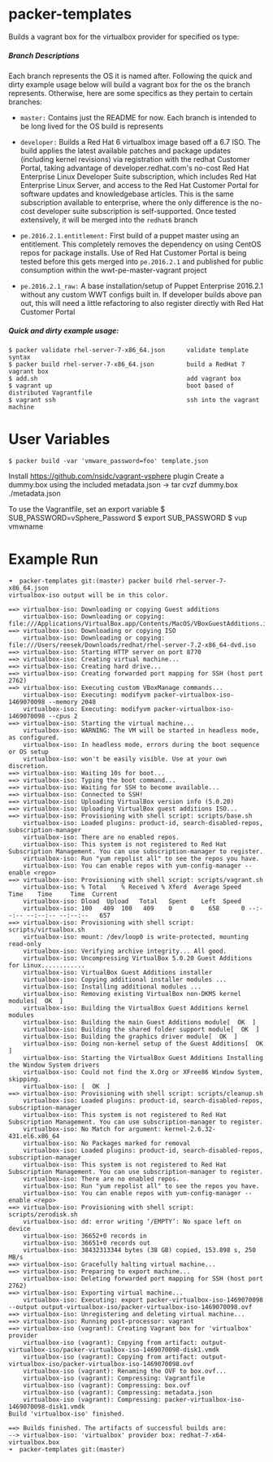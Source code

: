 # packer-templates

Builds a vagrant box for the virtualbox provider for specified os type:

##### Branch Descriptions
Each branch represents the OS it is named after.  Following the quick and dirty example usage below will build a vagrant box for the os the branch represents.  Otherwise, here are some specifics as they pertain to certain branches:

- `master:` Contains just the README for now.  Each branch is intended to be long lived for the OS build is represents

- `developer:` Builds a Red Hat 6 virtualbox image based off a 6.7 ISO.  The build applies the latest available patches and package updates (including kernel revisions) via registration with the redhat Customer Portal, taking advantage of developer.redhat.com's no-cost Red Hat Enterprise Linux Developer Suite subscription, which includes Red Hat Enterprise Linux Server, and access to the Red Hat Customer Portal for software updates and knowledgebase articles.  This is the same subscription available to enterprise, where the only difference is the no-cost developer suite subscription is self-supported.  Once tested extensively, it will be merged into the `redhat6` branch

- `pe.2016.2.1.entitlement:` First build of a puppet master using an entitlement.  This completely removes the dependency on using CentOS repos for package installs.  Use of Red Hat Customer Portal is being tested before this gets merged into `pe.2016.2.1` and published for public consumption within the wwt-pe-master-vagrant project

- `pe.2016.2.1_raw:` A base installation/setup of Puppet Enterprise 2016.2.1 without any custom WWT configs built in.  If developer builds above pan out, this will need a little refactoring to also register directly with Red Hat Customer Portal

##### Quick and dirty example usage:
```
$ packer validate rhel-server-7-x86_64.json      validate template syntax
$ packer build rhel-server-7-x86_64.json         build a RedHat 7 vagrant box
$ add.sh                                         add vagrant box
$ vagrant up                                     boot based of distributed Vagrantfile
$ vagrant ssh                                    ssh into the vagrant machine
```
# User Variables
`$ packer build -var 'vmware_password=foo' template.json`

Install https://github.com/nsidc/vagrant-vsphere plugin
Create a dummy.box using the included metadata.json -> tar cvzf dummy.box ./metadata.json

To use the Vagrantfile, set an export variable
$ SUB_PASSWORD=vSphere_Password
$ export SUB_PASSWORD
$ vup vmwname

# Example Run
```
➜  packer-templates git:(master) packer build rhel-server-7-x86_64.json
virtualbox-iso output will be in this color.

==> virtualbox-iso: Downloading or copying Guest additions
    virtualbox-iso: Downloading or copying: file:///Applications/VirtualBox.app/Contents/MacOS/VBoxGuestAdditions.iso
==> virtualbox-iso: Downloading or copying ISO
    virtualbox-iso: Downloading or copying: file:///Users/reesek/Downloads/redhat/rhel-server-7.2-x86_64-dvd.iso
==> virtualbox-iso: Starting HTTP server on port 8770
==> virtualbox-iso: Creating virtual machine...
==> virtualbox-iso: Creating hard drive...
==> virtualbox-iso: Creating forwarded port mapping for SSH (host port 2762)
==> virtualbox-iso: Executing custom VBoxManage commands...
    virtualbox-iso: Executing: modifyvm packer-virtualbox-iso-1469070098 --memory 2048
    virtualbox-iso: Executing: modifyvm packer-virtualbox-iso-1469070098 --cpus 2
==> virtualbox-iso: Starting the virtual machine...
    virtualbox-iso: WARNING: The VM will be started in headless mode, as configured.
    virtualbox-iso: In headless mode, errors during the boot sequence or OS setup
    virtualbox-iso: won't be easily visible. Use at your own discretion.
==> virtualbox-iso: Waiting 10s for boot...
==> virtualbox-iso: Typing the boot command...
==> virtualbox-iso: Waiting for SSH to become available...
==> virtualbox-iso: Connected to SSH!
==> virtualbox-iso: Uploading VirtualBox version info (5.0.20)
==> virtualbox-iso: Uploading VirtualBox guest additions ISO...
==> virtualbox-iso: Provisioning with shell script: scripts/base.sh
    virtualbox-iso: Loaded plugins: product-id, search-disabled-repos, subscription-manager
    virtualbox-iso: There are no enabled repos.
    virtualbox-iso: This system is not registered to Red Hat Subscription Management. You can use subscription-manager to register.
    virtualbox-iso: Run "yum repolist all" to see the repos you have.
    virtualbox-iso: You can enable repos with yum-config-manager --enable <repo>
==> virtualbox-iso: Provisioning with shell script: scripts/vagrant.sh
    virtualbox-iso: % Total    % Received % Xferd  Average Speed   Time    Time     Time  Current
    virtualbox-iso: Dload  Upload   Total   Spent    Left  Speed
    virtualbox-iso: 100   409  100   409    0     0    658      0 --:--:-- --:--:-- --:--:--   657
==> virtualbox-iso: Provisioning with shell script: scripts/virtualbox.sh
    virtualbox-iso: mount: /dev/loop0 is write-protected, mounting read-only
    virtualbox-iso: Verifying archive integrity... All good.
    virtualbox-iso: Uncompressing VirtualBox 5.0.20 Guest Additions for Linux............
    virtualbox-iso: VirtualBox Guest Additions installer
    virtualbox-iso: Copying additional installer modules ...
    virtualbox-iso: Installing additional modules ...
    virtualbox-iso: Removing existing VirtualBox non-DKMS kernel modules[  OK  ]
    virtualbox-iso: Building the VirtualBox Guest Additions kernel modules
    virtualbox-iso: Building the main Guest Additions module[  OK  ]
    virtualbox-iso: Building the shared folder support module[  OK  ]
    virtualbox-iso: Building the graphics driver module[  OK  ]
    virtualbox-iso: Doing non-kernel setup of the Guest Additions[  OK  ]
    virtualbox-iso: Starting the VirtualBox Guest Additions Installing the Window System drivers
    virtualbox-iso: Could not find the X.Org or XFree86 Window System, skipping.
    virtualbox-iso: [  OK  ]
==> virtualbox-iso: Provisioning with shell script: scripts/cleanup.sh
    virtualbox-iso: Loaded plugins: product-id, search-disabled-repos, subscription-manager
    virtualbox-iso: This system is not registered to Red Hat Subscription Management. You can use subscription-manager to register.
    virtualbox-iso: No Match for argument: kernel-2.6.32-431.el6.x86_64
    virtualbox-iso: No Packages marked for removal
    virtualbox-iso: Loaded plugins: product-id, search-disabled-repos, subscription-manager
    virtualbox-iso: This system is not registered to Red Hat Subscription Management. You can use subscription-manager to register.
    virtualbox-iso: There are no enabled repos.
    virtualbox-iso: Run "yum repolist all" to see the repos you have.
    virtualbox-iso: You can enable repos with yum-config-manager --enable <repo>
==> virtualbox-iso: Provisioning with shell script: scripts/zerodisk.sh
    virtualbox-iso: dd: error writing ‘/EMPTY’: No space left on device
    virtualbox-iso: 36652+0 records in
    virtualbox-iso: 36651+0 records out
    virtualbox-iso: 38432313344 bytes (38 GB) copied, 153.898 s, 250 MB/s
==> virtualbox-iso: Gracefully halting virtual machine...
==> virtualbox-iso: Preparing to export machine...
    virtualbox-iso: Deleting forwarded port mapping for SSH (host port 2762)
==> virtualbox-iso: Exporting virtual machine...
    virtualbox-iso: Executing: export packer-virtualbox-iso-1469070098 --output output-virtualbox-iso/packer-virtualbox-iso-1469070098.ovf
==> virtualbox-iso: Unregistering and deleting virtual machine...
==> virtualbox-iso: Running post-processor: vagrant
==> virtualbox-iso (vagrant): Creating Vagrant box for 'virtualbox' provider
    virtualbox-iso (vagrant): Copying from artifact: output-virtualbox-iso/packer-virtualbox-iso-1469070098-disk1.vmdk
    virtualbox-iso (vagrant): Copying from artifact: output-virtualbox-iso/packer-virtualbox-iso-1469070098.ovf
    virtualbox-iso (vagrant): Renaming the OVF to box.ovf...
    virtualbox-iso (vagrant): Compressing: Vagrantfile
    virtualbox-iso (vagrant): Compressing: box.ovf
    virtualbox-iso (vagrant): Compressing: metadata.json
    virtualbox-iso (vagrant): Compressing: packer-virtualbox-iso-1469070098-disk1.vmdk
Build 'virtualbox-iso' finished.

==> Builds finished. The artifacts of successful builds are:
--> virtualbox-iso: 'virtualbox' provider box: redhat-7-x64-virtualbox.box
➜  packer-templates git:(master)
```
